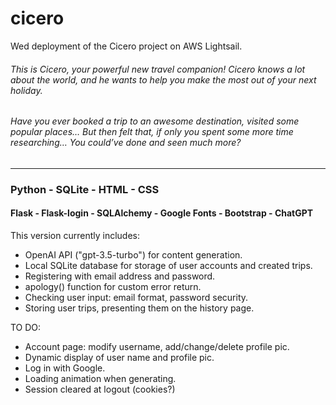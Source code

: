# cicero

Wed deployment of the Cicero project on AWS Lightsail.

###### This is Cicero, your powerful new travel companion! Cicero knows a lot about the world, and he wants to help you make the most out of your next holiday.

###### Have you ever booked a trip to an awesome destination, visited some popular places… But then felt that, if only you spent some more time researching… You could’ve done and seen much more?

----------------------------------------------------------------------------------------------------------------------------

### Python - SQLite - HTML - CSS
#### Flask - Flask-login - SQLAlchemy - Google Fonts - Bootstrap - ChatGPT

This version currently includes:
- OpenAI API ("gpt-3.5-turbo") for content generation.
- Local SQLite database for storage of user accounts and created trips.
- Registering with email address and password.
- apology() function for custom error return.
- Checking user input: email format, password security.
- Storing user trips, presenting them on the history page.

TO DO:
- Account page: modify username, add/change/delete profile pic.
- Dynamic display of user name and profile pic.
- Log in with Google.
- Loading animation when generating.
- Session cleared at logout (cookies?)
